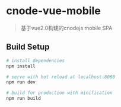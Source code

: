 # cnode-vue-mobile

> 基于vue2.0构建的cnodejs mobile SPA

## Build Setup

``` bash
# install dependencies
npm install

# serve with hot reload at localhost:8080
npm run dev

# build for production with minification
npm run build
```
